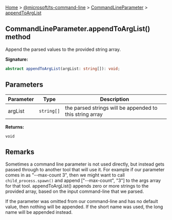 [Home](./index) &gt; [@microsoft/ts-command-line](./ts-command-line.md) &gt; [CommandLineParameter](./ts-command-line.commandlineparameter.md) &gt; [appendToArgList](./ts-command-line.commandlineparameter.appendtoarglist.md)

## CommandLineParameter.appendToArgList() method

Append the parsed values to the provided string array.

<b>Signature:</b>

```typescript
abstract appendToArgList(argList: string[]): void;
```

## Parameters

|  Parameter | Type | Description |
|  --- | --- | --- |
|  argList | `string[]` | the parsed strings will be appended to this string array |

<b>Returns:</b>

`void`

## Remarks

Sometimes a command line parameter is not used directly, but instead gets passed through to another tool that will use it. For example if our parameter comes in as "--max-count 3", then we might want to call `child_process.spawn()` and append \["--max-count", "3"\] to the args array for that tool. appendToArgList() appends zero or more strings to the provided array, based on the input command-line that we parsed.

If the parameter was omitted from our command-line and has no default value, then nothing will be appended. If the short name was used, the long name will be appended instead.

